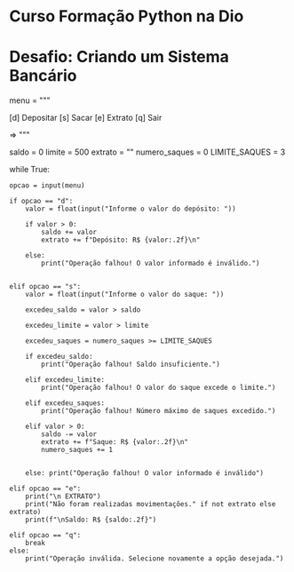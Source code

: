 
# Curso Formação Python na Dio
# Desafio: Criando um Sistema Bancário

menu = """

[d] Depositar 
[s] Sacar
[e] Extrato
[q] Sair 

=> """

saldo = 0
limite = 500
extrato = ""
numero_saques = 0
LIMITE_SAQUES = 3


while True:

    opcao = input(menu)

    if opcao == "d":
        valor = float(input("Informe o valor do depósito: "))

        if valor > 0:
            saldo += valor 
            extrato += f"Depósito: R$ {valor:.2f}\n"

        else:
            print("Operação falhou! O valor informado é inválido.")


    elif opcao == "s":
        valor = float(input("Informe o valor do saque: "))

        excedeu_saldo = valor > saldo 

        excedeu_limite = valor > limite 

        excedeu_saques = numero_saques >= LIMITE_SAQUES 

        if excedeu_saldo:
            print("Operação falhou! Saldo insuficiente.")

        elif excedeu_limite:
            print("Operação falhou! O valor do saque excede o limite.")

        elif excedeu_saques:
            print("Operação falhou! Número máximo de saques excedido.")

        elif valor > 0:
            saldo -= valor
            extrato += f"Saque: R$ {valor:.2f}\n"
            numero_saques += 1
        

        else: print("Operação falhou! O valor informado é inválido")
    
    elif opcao == "e":
        print("\n EXTRATO")
        print("Não foram realizadas movimentações." if not extrato else extrato)
        print(f"\nSaldo: R$ {saldo:.2f}")

    elif opcao == "q":
        break
    else:
        print("Operação inválida. Selecione novamente a opção desejada.")


            
